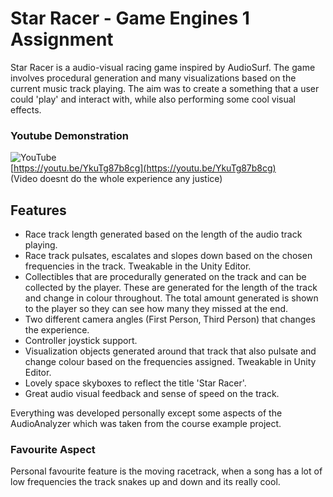 # Star Racer - Game Engines 1 Assignment

Star Racer is a audio-visual racing game inspired by AudioSurf. The game involves procedural generation and many visualizations based on the current music track playing. The aim was to create a something that a user could 'play' and interact with, while also performing some cool visual effects.

### Youtube Demonstration
![YouTube](https://img.youtube.com/vi/YkuTg87b8cg/mqdefault.jpg) \
[https://youtu.be/YkuTg87b8cg](https://youtu.be/YkuTg87b8cg) \
(Video doesnt do the whole experience any justice)

## Features

 - Race track length generated based on the length of the audio track
   playing.
 - Race track pulsates, escalates and slopes down based on the chosen
   frequencies in the track. Tweakable in the Unity Editor.
 - Collectibles that are procedurally generated on the track and can be
   collected by the player. These are generated for the length of the
   track and change in colour throughout. The total amount generated is
   shown to the player so they can see how many they missed at the end.
 - Two different camera angles (First Person, Third Person) that changes
   the experience. 
 - Controller joystick support.
 - Visualization objects generated around that track that also pulsate
   and change colour based on the frequencies assigned. Tweakable in Unity Editor.
 - Lovely space skyboxes to reflect the title 'Star Racer'.
 - Great audio visual feedback and sense of speed on the track.

Everything was developed personally except some aspects of the AudioAnalyzer which was taken from the course example project.

### Favourite Aspect
Personal favourite feature is the moving racetrack, when a song has a lot of low frequencies the track snakes up and down and its really cool.

